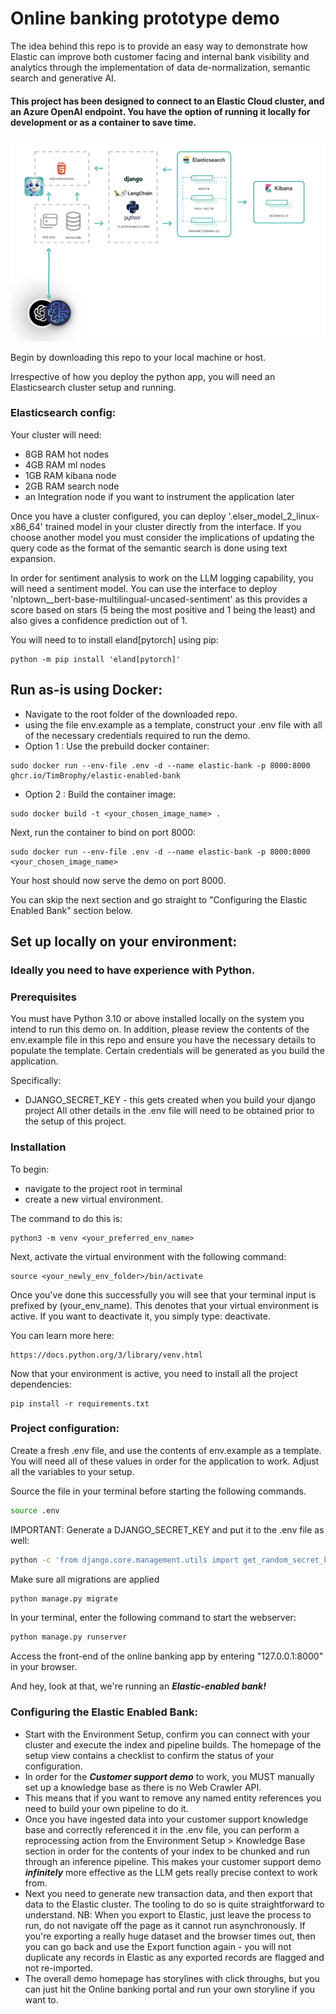 # Online banking prototype demo
The idea behind this repo is to provide an easy way to demonstrate how Elastic can improve both customer facing and
internal bank visibility and analytics through the implementation of data de-normalization, semantic search and generative AI.

#### This project has been designed to connect to an Elastic Cloud cluster, and an Azure OpenAI endpoint. You have the option of running it locally for development or as a container to save time.

![high level architecuture](media/architecture.jpg)

Begin by downloading this repo to your local machine or host.

Irrespective of how you deploy the python app, you will need an Elasticsearch cluster setup and running.

### Elasticsearch config:

Your cluster will need:
- 8GB RAM hot nodes
- 4GB RAM ml nodes
- 1GB RAM kibana node
- 2GB RAM search node
- an Integration node if you want to instrument the application later

Once you have a cluster configured, you can deploy '.elser_model_2_linux-x86_64' trained model in your cluster directly from the interface. If you choose another model you must consider the implications of updating the query code as the format of the semantic search is done using text expansion.

In order for sentiment analysis to work on the LLM logging capability, you will need a sentiment model. You can use the interface to deploy 'nlptown__bert-base-multilingual-uncased-sentiment' as this provides a score based on stars (5 being the most positive and 1 being the least) and also gives a confidence prediction out of 1.

You will need to to install eland[pytorch] using pip:

````
python -m pip install 'eland[pytorch]'
````

## Run as-is using Docker:
- Navigate to the root folder of the downloaded repo.
- using the file env.example as a template, construct your .env file with all of the necessary credentials required to run the demo.
- Option 1 : Use the prebuild docker container:
````
sudo docker run --env-file .env -d --name elastic-bank -p 8000:8000 ghcr.io/TimBrophy/elastic-enabled-bank
````

- Option 2 : Build the container image:
````
sudo docker build -t <your_chosen_image_name> .
````

Next, run the container to bind on port 8000:
````
sudo docker run --env-file .env -d --name elastic-bank -p 8000:8000 <your_chosen_image_name>
````

Your host should now serve the demo on port 8000.

You can skip the next section and go straight to "Configuring the Elastic Enabled Bank" section below.

## Set up locally on your environment:
### Ideally you need to have experience with Python.

### Prerequisites
You must have Python 3.10 or above installed locally on the system you intend to run this demo on.
In addition, please review the contents of the env.example file in this repo and ensure you have the necessary details to populate the template.
Certain credentials will be generated as you build the application.

Specifically:

- DJANGO_SECRET_KEY - this gets created when you build your django project
All other details in the .env file will need to be obtained prior to the setup of this project.

### Installation
To begin:
- navigate to the project root in terminal
- create a new virtual environment.

The command to do this is:
````
python3 -m venv <your_preferred_env_name>
````

Next, activate the virtual environment with the following command:
````
source <your_newly_env_folder>/bin/activate
````
Once you've done this successfully you will see that your terminal input is prefixed by
  (your_env_name). This denotes that your virtual environment is active. If you want to
deactivate it, you simply type: deactivate.

You can learn more here:
````
https://docs.python.org/3/library/venv.html
````

Now that your environment is active, you need to install all the project dependencies:
````
pip install -r requirements.txt
````

### Project configuration:

Create a fresh .env file, and use the contents of env.example as a template. You will need all of these values in order for the
application to work. Adjust all the variables to your setup.

Source the file in your terminal before starting the following commands.
```bash
source .env
```

IMPORTANT: Generate a DJANGO_SECRET_KEY and put it to the .env file as well:
```bash
python -c 'from django.core.management.utils import get_random_secret_key; print(get_random_secret_key())'
```

Make sure all migrations are applied
````bash
python manage.py migrate
````

In your terminal, enter the following command to start the webserver:
````bash
python manage.py runserver
````
Access the front-end of the online banking app by entering "127.0.0.1:8000" in your browser.

And hey, look at that, we're running an ***Elastic-enabled bank!***

### Configuring the Elastic Enabled Bank:

- Start with the Environment Setup, confirm you can connect with your cluster and execute the index and pipeline builds. The homepage of the setup view contains a checklist to confirm the status of your configuration.
- In order for the ***Customer support demo*** to work, you MUST manually set up a knowledge base as there is no Web Crawler API.
- This means that if you want to remove any named entity references you need to build your own pipeline to do it. 
- Once you have ingested data into your customer support knowledge base and correctly referenced it in the .env file, you can perform a reprocessing action from the Environment Setup > Knowledge Base section in order for the contents of your index to be chunked and run through an inference pipeline. This makes your customer support demo ***infinitely*** more effective as the LLM gets really precise context to work from.
- Next you need to generate new transaction data, and then export that data to the Elastic cluster. The tooling to do so is quite straightforward to understand. NB: When you export to Elastic, just leave the process to run, do not navigate off the page as it cannot run asynchronously. If you're exporting a really huge dataset and the browser times out, then you can go back and
use the Export function again - you will not duplicate any records in Elastic as any exported records are flagged and not re-imported.
- The overall demo homepage has storylines with click throughs, but you can just hit the Online banking portal and run your own storyline if you want to.